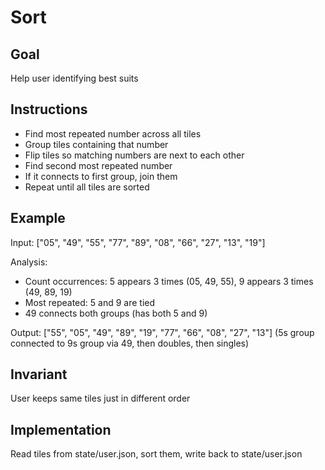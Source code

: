 # Sort

## Goal
Help user identifying best suits 

## Instructions
- Find most repeated number across all tiles
- Group tiles containing that number
- Flip tiles so matching numbers are next to each other
- Find second most repeated number
- If it connects to first group, join them
- Repeat until all tiles are sorted

## Example
Input: ["05", "49", "55", "77", "89", "08", "66", "27", "13", "19"]

Analysis:
- Count occurrences: 5 appears 3 times (05, 49, 55), 9 appears 3 times (49, 89, 19)
- Most repeated: 5 and 9 are tied
- 49 connects both groups (has both 5 and 9)

Output: ["55", "05", "49", "89", "19", "77", "66", "08", "27", "13"]
(5s group connected to 9s group via 49, then doubles, then singles)

## Invariant
User keeps same tiles just in different order

## Implementation
Read tiles from state/user.json, sort them, write back to state/user.json

